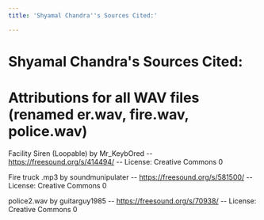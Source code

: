 ```yaml
---
title: 'Shyamal Chandra''s Sources Cited:'

---
```


# Shyamal Chandra's Sources Cited:

# Attributions for all WAV files (renamed er.wav, fire.wav, police.wav)

Facility Siren (Loopable) by Mr_KeybOred -- https://freesound.org/s/414494/ -- License: Creative Commons 0

Fire truck .mp3 by soundmunipulater -- https://freesound.org/s/581500/ -- License: Creative Commons 0

police2.wav by guitarguy1985 -- https://freesound.org/s/70938/ -- License: Creative Commons 0

